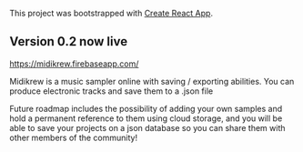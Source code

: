 This project was bootstrapped with [Create React App](https://github.com/facebook/create-react-app).

## Version 0.2 now live

https://midikrew.firebaseapp.com/

Midikrew is a music sampler online with saving / exporting abilities. You can produce electronic tracks and save them to a .json file

Future roadmap includes the possibility of adding your own samples and hold a permanent reference to them using cloud storage, and you will be able to save your projects on a json database so you can share them with other members of the community!
